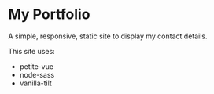 # My Portfolio

A simple, responsive, static site to display my contact details.

This site uses:

- petite-vue
- node-sass
- vanilla-tilt

